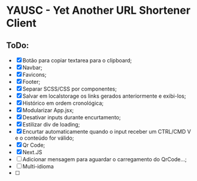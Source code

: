 # YAUSC - Yet Another URL Shortener Client

## ToDo:

* [x] Botão para copiar textarea para o clipboard;
* [x] Navbar;
* [x] Favicons;
* [x] Footer;
* [x] Separar SCSS/CSS por componentes;
* [x] Salvar em localstorage os links gerados anteriormente e exibi-los;
* [x] Histórico em ordem cronológica;
* [x] Modularizar App.jsx;
* [x] Desativar inputs durante encurtamento;
* [x] Estilizar div de loading;
* [x] Encurtar automaticamente quando o input receber um CTRL/CMD V e o conteúdo for válido;
* [x] Qr Code;
* [x] Next.JS
* [ ] Adicionar mensagem para aguardar o carregamento do QrCode...;
* [ ] Multi-idioma
* [ ] 
